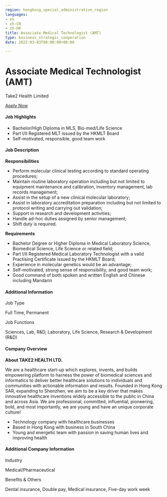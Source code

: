 ```yaml
---
region: hongkong_special_administrative_region
languages:
- en
- zh-CN
- zh-HK
title: Associate Medical Technologist (AMT)
type: business_strategic_cooperation
date: 2022-03-03T00:00:00+08:00

---
```

# Associate Medical Technologist (AMT)

Take2 Health Limited

[Apply Now](https://hk.jobsdb.com/hk/en/job/job-100003009120375?JASRC=JCLHPLO&itemIndex=2&correlationName=last-search-jobs&fr=Homepage%20-%20Based%20on%20your%20last%20search&token=0\~b4879352-20fa-4a6c-9723-3c1a35534a10)

#### Job Highlights

* Bachelor/High Diploma in MLS, Bio-med/Life Science
* Part I/II Registered MLT issued by the HKMLT Board
* Self-motivated, responsible, good team work

#### Job Description

**Responsibilities**

* Perform molecular clinical testing according to standard operating procedures;
* Maintain routine laboratory operation including but not limited to equipment maintenance and calibration, inventory management, lab records management;
* Assist in the setup of a new clinical molecular laboratory;
* Assist in laboratory accreditation preparation including but not limited to protocol writing and carrying out validation;
* Support in research and development activities;
* Handle ad-hoc duties assigned by senior management;
* Shift duty is required.

**Requirements**

* Bachelor Degree or Higher Diploma in Medical Laboratory Science, Biomedical Science, Life Science or related field;
* Part I/II Registered Medical Laboratory Technologist with a valid Practising Certificate issued by the HKMLT Board;
* Experience in molecular genetics would be an advantage;
* Self-motivated, strong sense of responsibility, and good team work;
* Good command of both spoken and written English and Chinese including Mandarin

#### Additional Information

Job Type

Full Time, Permanent

Job Functions

Sciences, Lab, R&D, Laboratory, Life Science, Research & Development (R&D)

#### Company Overview

**About TAKE2 HEALTH LTD.**

We are a healthcare start-up which explores, invents, and builds empowering platform to harness the power of biomedical sciences and informatics to deliver better healthcare solutions to individuals and communities with actionable information and results. Founded in Hong Kong SAR, expanding to Shenzhen, we aim to be a key driver that makes innovative healthcare inventions widely accessible to the public in China and across Asia. We are professional, committed, influential, pioneering, bold, and most importantly, we are young and have an unique corporate culture!

* Technology company with healthcare businesses
* Based in Hong Kong with business in South China
* Young and energetic team with passion in saving human lives and improving health

#### Additional Company Information

Industry

Medical/Pharmaceutical

Benefits & Others

Dental insurance, Double pay, Medical insurance, Five-day work week